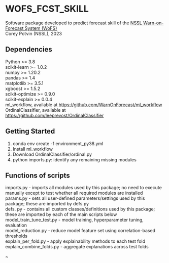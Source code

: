 # WOFS_FCST_SKILL

Software package developed to predict forecast skill of the [NSSL Warn-on-Forecast System (WoFS)](https://wof.nssl.noaa.gov/)  
Corey Potvin (NSSL), 2023 

## Dependencies

Python >= 3.8  
scikit-learn >= 1.0.2  
numpy >= 1.20.2  
pandas >= 1.4  
matplotlib >= 3.5.1  
xgboost >= 1.5.2  
scikit-optimize >= 0.9.0  
scikit-explain >= 0.0.4  
ml_workflow, available at https://github.com/WarnOnForecast/ml_workflow  
OrdinalClassifier, available at https://github.com/leeprevost/OrdinalClassifier  

## Getting Started

1) conda env create -f environment_py38.yml
2) Install ml_workflow
3) Download OrdinalClassifier/ordinal.py
4) python imports.py: identify any remaining missing modules

## Functions of scripts

imports.py - imports all modules used by this package; no need to execute manually except to test whether all required modules are installed  
params.py - sets all user-defined parameters/settings used by this package; these are imported by defs.py  
defs. py - contains all custom classes/definitions used by this package; these are imported by each of the main scripts below  
model_train_tune_test.py - model training, hyperparameter tuning, evaluation  
model_reduction.py - reduce model feature set using correlation-based thresholds  
explain_per_fold.py - apply explainability methods to each test fold  
explain_combine_folds.py - aggregate explanations across test folds  

~                               
 
